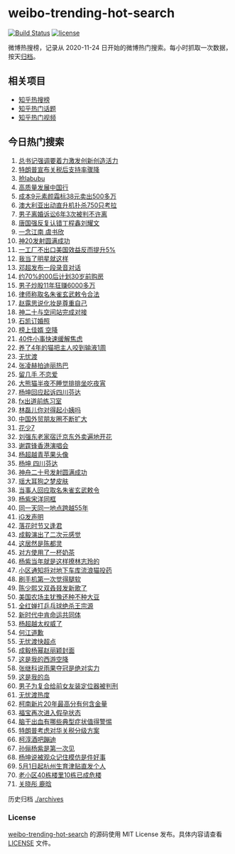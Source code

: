 # weibo-trending-hot-search

[![Build Status](https://github.com/justjavac/weibo-trending-hot-search/workflows/ci/badge.svg?branch=master)](https://github.com/justjavac/weibo-trending-hot-search/actions)
[![license](https://img.shields.io/github/license/justjavac/weibo-trending-hot-search)](https://github.com/justjavac/weibo-trending-hot-search/blob/master/LICENSE)

微博热搜榜，记录从 2020-11-24 日开始的微博热门搜索。每小时抓取一次数据，按天[归档](./archives)。

## 相关项目

- [知乎热搜榜](https://github.com/justjavac/zhihu-trending-top-search)
- [知乎热门话题](https://github.com/justjavac/zhihu-trending-hot-questions)
- [知乎热门视频](https://github.com/justjavac/zhihu-trending-hot-video)

## 今日热门搜索

<!-- BEGIN -->
<!-- 最后更新时间 Fri Apr 25 2025 03:14:12 GMT+0800 (China Standard Time) -->

1. [总书记强调要着力激发创新创造活力](https://s.weibo.com//weibo?q=%23%E6%80%BB%E4%B9%A6%E8%AE%B0%E5%BC%BA%E8%B0%83%E8%A6%81%E7%9D%80%E5%8A%9B%E6%BF%80%E5%8F%91%E5%88%9B%E6%96%B0%E5%88%9B%E9%80%A0%E6%B4%BB%E5%8A%9B%23&Refer=new_time)
1. [特朗普宣布关税后支持率骤降](https://s.weibo.com//weibo?q=%23%E7%89%B9%E6%9C%97%E6%99%AE%E5%AE%A3%E5%B8%83%E5%85%B3%E7%A8%8E%E5%90%8E%E6%94%AF%E6%8C%81%E7%8E%87%E9%AA%A4%E9%99%8D%23&t=31&band_rank=10&Refer=top)
1. [抢labubu](https://s.weibo.com//weibo?q=%E6%8A%A2labubu&t=31&band_rank=1&Refer=top)
1. [高质量发展中国行](https://s.weibo.com//weibo?q=%23%E9%AB%98%E8%B4%A8%E9%87%8F%E5%8F%91%E5%B1%95%E4%B8%AD%E5%9B%BD%E8%A1%8C%23&t=31&band_rank=3&Refer=top)
1. [成本9元素颜霜标38元卖出500多万](https://s.weibo.com//weibo?q=%23%E6%88%90%E6%9C%AC9%E5%85%83%E7%B4%A0%E9%A2%9C%E9%9C%9C%E6%A0%8738%E5%85%83%E5%8D%96%E5%87%BA500%E5%A4%9A%E4%B8%87%23&t=31&band_rank=22&Refer=top)
1. [澳大利亚出动直升机扑杀750只考拉](https://s.weibo.com//weibo?q=%23%E6%BE%B3%E5%A4%A7%E5%88%A9%E4%BA%9A%E5%87%BA%E5%8A%A8%E7%9B%B4%E5%8D%87%E6%9C%BA%E6%89%91%E6%9D%80750%E5%8F%AA%E8%80%83%E6%8B%89%23&t=31&band_rank=14&Refer=top)
1. [男子离婚诉讼6年3次被判不许离](https://s.weibo.com//weibo?q=%23%E7%94%B7%E5%AD%90%E7%A6%BB%E5%A9%9A%E8%AF%89%E8%AE%BC6%E5%B9%B43%E6%AC%A1%E8%A2%AB%E5%88%A4%E4%B8%8D%E8%AE%B8%E7%A6%BB%23&t=31&band_rank=9&Refer=top)
1. [唐国强反复认错丁程鑫刘耀文](https://s.weibo.com//weibo?q=%23%E5%94%90%E5%9B%BD%E5%BC%BA%E5%8F%8D%E5%A4%8D%E8%AE%A4%E9%94%99%E4%B8%81%E7%A8%8B%E9%91%AB%E5%88%98%E8%80%80%E6%96%87%23&t=31&band_rank=8&Refer=top)
1. [一念江南 虞书欣](https://s.weibo.com//weibo?q=%E4%B8%80%E5%BF%B5%E6%B1%9F%E5%8D%97%20%E8%99%9E%E4%B9%A6%E6%AC%A3&t=31&band_rank=5&Refer=top)
1. [神20发射圆满成功](https://s.weibo.com//weibo?q=%23%E7%A5%9E20%E5%8F%91%E5%B0%84%E5%9C%86%E6%BB%A1%E6%88%90%E5%8A%9F%23&t=31&band_rank=39&Refer=top)
1. [一工厂不出口美国效益反而提升5%](https://s.weibo.com//weibo?q=%23%E4%B8%80%E5%B7%A5%E5%8E%82%E4%B8%8D%E5%87%BA%E5%8F%A3%E7%BE%8E%E5%9B%BD%E6%95%88%E7%9B%8A%E5%8F%8D%E8%80%8C%E6%8F%90%E5%8D%875%25%23&t=31&band_rank=10&Refer=top)
1. [我当了明星就这样](https://s.weibo.com//weibo?q=%E6%88%91%E5%BD%93%E4%BA%86%E6%98%8E%E6%98%9F%E5%B0%B1%E8%BF%99%E6%A0%B7&t=31&band_rank=19&Refer=top)
1. [邓超发布一段录音对话](https://s.weibo.com//weibo?q=%23%E9%82%93%E8%B6%85%E5%8F%91%E5%B8%83%E4%B8%80%E6%AE%B5%E5%BD%95%E9%9F%B3%E5%AF%B9%E8%AF%9D%23&t=31&band_rank=31&Refer=top)
1. [约70%的00后计划30岁前购房](https://s.weibo.com//weibo?q=%23%E7%BA%A670%25%E7%9A%8400%E5%90%8E%E8%AE%A1%E5%88%9230%E5%B2%81%E5%89%8D%E8%B4%AD%E6%88%BF%23&t=31&band_rank=18&Refer=top)
1. [男子炒股11年狂赚6000多万](https://s.weibo.com//weibo?q=%23%E7%94%B7%E5%AD%90%E7%82%92%E8%82%A111%E5%B9%B4%E7%8B%82%E8%B5%9A6000%E5%A4%9A%E4%B8%87%23&t=31&band_rank=16&Refer=top)
1. [律师称取名朱雀玄武敕令合法](https://s.weibo.com//weibo?q=%23%E5%BE%8B%E5%B8%88%E7%A7%B0%E5%8F%96%E5%90%8D%E6%9C%B1%E9%9B%80%E7%8E%84%E6%AD%A6%E6%95%95%E4%BB%A4%E5%90%88%E6%B3%95%23&t=31&band_rank=5&Refer=top)
1. [赵露思说化妆是尊重自己](https://s.weibo.com//weibo?q=%23%E8%B5%B5%E9%9C%B2%E6%80%9D%E8%AF%B4%E5%8C%96%E5%A6%86%E6%98%AF%E5%B0%8A%E9%87%8D%E8%87%AA%E5%B7%B1%23&t=31&band_rank=15&Refer=top)
1. [神二十与空间站完成对接](https://s.weibo.com//weibo?q=%23%E7%A5%9E%E4%BA%8C%E5%8D%81%E4%B8%8E%E7%A9%BA%E9%97%B4%E7%AB%99%E5%AE%8C%E6%88%90%E5%AF%B9%E6%8E%A5%23&t=31&band_rank=10&Refer=top)
1. [石凯订婚照](https://s.weibo.com//weibo?q=%23%E7%9F%B3%E5%87%AF%E8%AE%A2%E5%A9%9A%E7%85%A7%23&t=31&band_rank=17&Refer=top)
1. [榜上佳婿 空降](https://s.weibo.com//weibo?q=%E6%A6%9C%E4%B8%8A%E4%BD%B3%E5%A9%BF%20%E7%A9%BA%E9%99%8D&t=31&band_rank=2&Refer=top)
1. [40件小事快速缓解焦虑](https://s.weibo.com//weibo?q=%2340%E4%BB%B6%E5%B0%8F%E4%BA%8B%E5%BF%AB%E9%80%9F%E7%BC%93%E8%A7%A3%E7%84%A6%E8%99%91%23&t=31&band_rank=29&Refer=top)
1. [养了4年的猫把主人咬到输液1周](https://s.weibo.com//weibo?q=%23%E5%85%BB%E4%BA%864%E5%B9%B4%E7%9A%84%E7%8C%AB%E6%8A%8A%E4%B8%BB%E4%BA%BA%E5%92%AC%E5%88%B0%E8%BE%93%E6%B6%B21%E5%91%A8%23&t=31&band_rank=26&Refer=top)
1. [无忧渡](https://s.weibo.com//weibo?q=%E6%97%A0%E5%BF%A7%E6%B8%A1&t=31&band_rank=24&Refer=top)
1. [张凌赫拍迪丽热巴](https://s.weibo.com//weibo?q=%23%E5%BC%A0%E5%87%8C%E8%B5%AB%E6%8B%8D%E8%BF%AA%E4%B8%BD%E7%83%AD%E5%B7%B4%23&t=31&band_rank=21&Refer=top)
1. [留几手 不恋爱](https://s.weibo.com//weibo?q=%E7%95%99%E5%87%A0%E6%89%8B%20%E4%B8%8D%E6%81%8B%E7%88%B1&t=31&band_rank=24&Refer=top)
1. [大熊猫半夜不睡觉排排坐吃夜宵](https://s.weibo.com//weibo?q=%23%E5%A4%A7%E7%86%8A%E7%8C%AB%E5%8D%8A%E5%A4%9C%E4%B8%8D%E7%9D%A1%E8%A7%89%E6%8E%92%E6%8E%92%E5%9D%90%E5%90%83%E5%A4%9C%E5%AE%B5%23&t=31&band_rank=25&Refer=top)
1. [杨坤回应起诉四川芬达](https://s.weibo.com//weibo?q=%23%E6%9D%A8%E5%9D%A4%E5%9B%9E%E5%BA%94%E8%B5%B7%E8%AF%89%E5%9B%9B%E5%B7%9D%E8%8A%AC%E8%BE%BE%23&t=31&band_rank=34&Refer=top)
1. [fx出道前练习室](https://s.weibo.com//weibo?q=fx%E5%87%BA%E9%81%93%E5%89%8D%E7%BB%83%E4%B9%A0%E5%AE%A4&t=31&band_rank=12&Refer=top)
1. [林磊儿你对得起小姨吗](https://s.weibo.com//weibo?q=%E6%9E%97%E7%A3%8A%E5%84%BF%E4%BD%A0%E5%AF%B9%E5%BE%97%E8%B5%B7%E5%B0%8F%E5%A7%A8%E5%90%97&t=31&band_rank=35&Refer=top)
1. [中国外贸朋友圈不断扩大](https://s.weibo.com//weibo?q=%23%E4%B8%AD%E5%9B%BD%E5%A4%96%E8%B4%B8%E6%9C%8B%E5%8F%8B%E5%9C%88%E4%B8%8D%E6%96%AD%E6%89%A9%E5%A4%A7%23&t=31&band_rank=29&Refer=top)
1. [花少7](https://s.weibo.com//weibo?q=%E8%8A%B1%E5%B0%917&t=31&band_rank=28&Refer=top)
1. [刘强东老家宿迁京东外卖遍地开花](https://s.weibo.com//weibo?q=%23%E5%88%98%E5%BC%BA%E4%B8%9C%E8%80%81%E5%AE%B6%E5%AE%BF%E8%BF%81%E4%BA%AC%E4%B8%9C%E5%A4%96%E5%8D%96%E9%81%8D%E5%9C%B0%E5%BC%80%E8%8A%B1%23&t=31&band_rank=43&Refer=top)
1. [谢霆锋香港演唱会](https://s.weibo.com//weibo?q=%23%E8%B0%A2%E9%9C%86%E9%94%8B%E9%A6%99%E6%B8%AF%E6%BC%94%E5%94%B1%E4%BC%9A%23&t=31&band_rank=44&Refer=top)
1. [杨超越青苹果头像](https://s.weibo.com//weibo?q=%23%E6%9D%A8%E8%B6%85%E8%B6%8A%E9%9D%92%E8%8B%B9%E6%9E%9C%E5%A4%B4%E5%83%8F%23&t=31&band_rank=27&Refer=top)
1. [杨坤 四川芬达](https://s.weibo.com//weibo?q=%E6%9D%A8%E5%9D%A4%20%E5%9B%9B%E5%B7%9D%E8%8A%AC%E8%BE%BE&t=31&band_rank=40&Refer=top)
1. [神舟二十号发射圆满成功](https://s.weibo.com//weibo?q=%23%E7%A5%9E%E8%88%9F%E4%BA%8C%E5%8D%81%E5%8F%B7%E5%8F%91%E5%B0%84%E5%9C%86%E6%BB%A1%E6%88%90%E5%8A%9F%23&t=31&band_rank=23&Refer=top)
1. [瑶大耳狗之梦皮肤](https://s.weibo.com//weibo?q=%23%E7%91%B6%E5%A4%A7%E8%80%B3%E7%8B%97%E4%B9%8B%E6%A2%A6%E7%9A%AE%E8%82%A4%23&t=31&band_rank=43&Refer=top)
1. [当事人回应取名朱雀玄武敕令](https://s.weibo.com//weibo?q=%23%E5%BD%93%E4%BA%8B%E4%BA%BA%E5%9B%9E%E5%BA%94%E5%8F%96%E5%90%8D%E6%9C%B1%E9%9B%80%E7%8E%84%E6%AD%A6%E6%95%95%E4%BB%A4%23&t=31&band_rank=11&Refer=top)
1. [杨紫宋洋同框](https://s.weibo.com//weibo?q=%23%E6%9D%A8%E7%B4%AB%E5%AE%8B%E6%B4%8B%E5%90%8C%E6%A1%86%23&t=31&band_rank=37&Refer=top)
1. [同一天同一地点跨越55年](https://s.weibo.com//weibo?q=%23%E5%90%8C%E4%B8%80%E5%A4%A9%E5%90%8C%E4%B8%80%E5%9C%B0%E7%82%B9%E8%B7%A8%E8%B6%8A55%E5%B9%B4%23&t=31&band_rank=45&Refer=top)
1. [iG发声明](https://s.weibo.com//weibo?q=iG%E5%8F%91%E5%A3%B0%E6%98%8E&t=31&band_rank=29&Refer=top)
1. [落花时节又逢君](https://s.weibo.com//weibo?q=%E8%90%BD%E8%8A%B1%E6%97%B6%E8%8A%82%E5%8F%88%E9%80%A2%E5%90%9B&t=31&band_rank=30&Refer=top)
1. [成毅演出了二次元感觉](https://s.weibo.com//weibo?q=%E6%88%90%E6%AF%85%E6%BC%94%E5%87%BA%E4%BA%86%E4%BA%8C%E6%AC%A1%E5%85%83%E6%84%9F%E8%A7%89&t=31&band_rank=36&Refer=top)
1. [这居然是陈都灵](https://s.weibo.com//weibo?q=%E8%BF%99%E5%B1%85%E7%84%B6%E6%98%AF%E9%99%88%E9%83%BD%E7%81%B5&t=31&band_rank=38&Refer=top)
1. [对方使用了一杯奶茶](https://s.weibo.com//weibo?q=%23%E5%AF%B9%E6%96%B9%E4%BD%BF%E7%94%A8%E4%BA%86%E4%B8%80%E6%9D%AF%E5%A5%B6%E8%8C%B6%23&t=31&band_rank=43&Refer=top)
1. [杨紫当年就是这样撩林志玲的](https://s.weibo.com//weibo?q=%E6%9D%A8%E7%B4%AB%E5%BD%93%E5%B9%B4%E5%B0%B1%E6%98%AF%E8%BF%99%E6%A0%B7%E6%92%A9%E6%9E%97%E5%BF%97%E7%8E%B2%E7%9A%84&t=31&band_rank=33&Refer=top)
1. [小区通知将对地下车库流浪猫投药](https://s.weibo.com//weibo?q=%23%E5%B0%8F%E5%8C%BA%E9%80%9A%E7%9F%A5%E5%B0%86%E5%AF%B9%E5%9C%B0%E4%B8%8B%E8%BD%A6%E5%BA%93%E6%B5%81%E6%B5%AA%E7%8C%AB%E6%8A%95%E8%8D%AF%23&t=31&band_rank=36&Refer=top)
1. [刷手机第一次觉得腿软](https://s.weibo.com//weibo?q=%23%E5%88%B7%E6%89%8B%E6%9C%BA%E7%AC%AC%E4%B8%80%E6%AC%A1%E8%A7%89%E5%BE%97%E8%85%BF%E8%BD%AF%23&t=31&band_rank=10&Refer=top)
1. [陈少熙又双叒叕发新歌了](https://s.weibo.com//weibo?q=%E9%99%88%E5%B0%91%E7%86%99%E5%8F%88%E5%8F%8C%E5%8F%92%E5%8F%95%E5%8F%91%E6%96%B0%E6%AD%8C%E4%BA%86&t=31&band_rank=48&Refer=top)
1. [美国农场主犹豫还种不种大豆](https://s.weibo.com//weibo?q=%23%E7%BE%8E%E5%9B%BD%E5%86%9C%E5%9C%BA%E4%B8%BB%E7%8A%B9%E8%B1%AB%E8%BF%98%E7%A7%8D%E4%B8%8D%E7%A7%8D%E5%A4%A7%E8%B1%86%23&t=31&band_rank=25&Refer=top)
1. [全红婵打乒乓球绝杀王宗源](https://s.weibo.com//weibo?q=%23%E5%85%A8%E7%BA%A2%E5%A9%B5%E6%89%93%E4%B9%92%E4%B9%93%E7%90%83%E7%BB%9D%E6%9D%80%E7%8E%8B%E5%AE%97%E6%BA%90%23&t=31&band_rank=37&Refer=top)
1. [新时代中肯命运共同体](https://s.weibo.com//weibo?q=%23%E6%96%B0%E6%97%B6%E4%BB%A3%E4%B8%AD%E8%82%AF%E5%91%BD%E8%BF%90%E5%85%B1%E5%90%8C%E4%BD%93%23&Refer=new_time)
1. [杨超越太权威了](https://s.weibo.com//weibo?q=%23%E6%9D%A8%E8%B6%85%E8%B6%8A%E5%A4%AA%E6%9D%83%E5%A8%81%E4%BA%86%23&t=31&band_rank=25&Refer=top)
1. [何江道歉](https://s.weibo.com//weibo?q=%E4%BD%95%E6%B1%9F%E9%81%93%E6%AD%89&t=31&band_rank=42&Refer=top)
1. [无忧渡快超点](https://s.weibo.com//weibo?q=%E6%97%A0%E5%BF%A7%E6%B8%A1%E5%BF%AB%E8%B6%85%E7%82%B9&t=31&band_rank=49&Refer=top)
1. [成毅杨幂赵丽颖封面](https://s.weibo.com//weibo?q=%23%E6%88%90%E6%AF%85%E6%9D%A8%E5%B9%82%E8%B5%B5%E4%B8%BD%E9%A2%96%E5%B0%81%E9%9D%A2%23&t=31&band_rank=41&Refer=top)
1. [这是我的西游空降](https://s.weibo.com//weibo?q=%E8%BF%99%E6%98%AF%E6%88%91%E7%9A%84%E8%A5%BF%E6%B8%B8%E7%A9%BA%E9%99%8D&t=31&band_rank=31&Refer=top)
1. [张继科说雨果夺冠是绝对实力](https://s.weibo.com//weibo?q=%23%E5%BC%A0%E7%BB%A7%E7%A7%91%E8%AF%B4%E9%9B%A8%E6%9E%9C%E5%A4%BA%E5%86%A0%E6%98%AF%E7%BB%9D%E5%AF%B9%E5%AE%9E%E5%8A%9B%23&t=31&band_rank=4&Refer=top)
1. [这是我的岛](https://s.weibo.com//weibo?q=%E8%BF%99%E6%98%AF%E6%88%91%E7%9A%84%E5%B2%9B&t=31&band_rank=32&Refer=top)
1. [男子为复合给前女友装定位器被判刑](https://s.weibo.com//weibo?q=%23%E7%94%B7%E5%AD%90%E4%B8%BA%E5%A4%8D%E5%90%88%E7%BB%99%E5%89%8D%E5%A5%B3%E5%8F%8B%E8%A3%85%E5%AE%9A%E4%BD%8D%E5%99%A8%E8%A2%AB%E5%88%A4%E5%88%91%23&t=31&band_rank=42&Refer=top)
1. [无忧渡热度](https://s.weibo.com//weibo?q=%E6%97%A0%E5%BF%A7%E6%B8%A1%E7%83%AD%E5%BA%A6&t=31&band_rank=41&Refer=top)
1. [柯南新片20年最高分有何含金量](https://s.weibo.com//weibo?q=%E6%9F%AF%E5%8D%97%E6%96%B0%E7%89%8720%E5%B9%B4%E6%9C%80%E9%AB%98%E5%88%86%E6%9C%89%E4%BD%95%E5%90%AB%E9%87%91%E9%87%8F&t=31&band_rank=20&Refer=top)
1. [福宝再次进入假孕状态](https://s.weibo.com//weibo?q=%23%E7%A6%8F%E5%AE%9D%E5%86%8D%E6%AC%A1%E8%BF%9B%E5%85%A5%E5%81%87%E5%AD%95%E7%8A%B6%E6%80%81%23&t=31&band_rank=50&Refer=top)
1. [脑干出血有哪些典型症状值得警惕](https://s.weibo.com//weibo?q=%E8%84%91%E5%B9%B2%E5%87%BA%E8%A1%80%E6%9C%89%E5%93%AA%E4%BA%9B%E5%85%B8%E5%9E%8B%E7%97%87%E7%8A%B6%E5%80%BC%E5%BE%97%E8%AD%A6%E6%83%95&t=31&band_rank=50&Refer=top)
1. [特朗普考虑对华关税分级方案](https://s.weibo.com//weibo?q=%23%E7%89%B9%E6%9C%97%E6%99%AE%E8%80%83%E8%99%91%E5%AF%B9%E5%8D%8E%E5%85%B3%E7%A8%8E%E5%88%86%E7%BA%A7%E6%96%B9%E6%A1%88%23&t=31&band_rank=6&Refer=top)
1. [柯淳酒吧蹦迪](https://s.weibo.com//weibo?q=%23%E6%9F%AF%E6%B7%B3%E9%85%92%E5%90%A7%E8%B9%A6%E8%BF%AA%23&t=31&band_rank=7&Refer=top)
1. [孙俪杨紫是第一次见](https://s.weibo.com//weibo?q=%23%E5%AD%99%E4%BF%AA%E6%9D%A8%E7%B4%AB%E6%98%AF%E7%AC%AC%E4%B8%80%E6%AC%A1%E8%A7%81%23&t=31&band_rank=13&Refer=top)
1. [杨坤说被观众记住模仿是件好事](https://s.weibo.com//weibo?q=%23%E6%9D%A8%E5%9D%A4%E8%AF%B4%E8%A2%AB%E8%A7%82%E4%BC%97%E8%AE%B0%E4%BD%8F%E6%A8%A1%E4%BB%BF%E6%98%AF%E4%BB%B6%E5%A5%BD%E4%BA%8B%23&t=31&band_rank=45&Refer=top)
1. [5月1日起杭州生育津贴直发个人](https://s.weibo.com//weibo?q=%235%E6%9C%881%E6%97%A5%E8%B5%B7%E6%9D%AD%E5%B7%9E%E7%94%9F%E8%82%B2%E6%B4%A5%E8%B4%B4%E7%9B%B4%E5%8F%91%E4%B8%AA%E4%BA%BA%23&t=31&band_rank=46&Refer=top)
1. [老小区40栋楼里10栋已成危楼](https://s.weibo.com//weibo?q=%23%E8%80%81%E5%B0%8F%E5%8C%BA40%E6%A0%8B%E6%A5%BC%E9%87%8C10%E6%A0%8B%E5%B7%B2%E6%88%90%E5%8D%B1%E6%A5%BC%23&t=31&band_rank=47&Refer=top)
1. [关晓彤 鹿晗](https://s.weibo.com//weibo?q=%E5%85%B3%E6%99%93%E5%BD%A4%20%E9%B9%BF%E6%99%97&t=31&band_rank=48&Refer=top)

<!-- END -->

历史归档 [./archives](./archives)

### License

[weibo-trending-hot-search](https://github.com/justjavac/weibo-trending-hot-search) 的源码使用 MIT License
发布。具体内容请查看 [LICENSE](./LICENSE) 文件。
